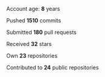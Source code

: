 Account age: **8** years

Pushed **1510** commits

Submitted **180** pull requests

Received **32** stars

Own **23** repositories

Contributed to **24** public repositories
